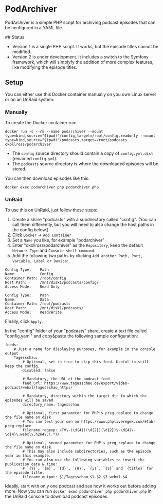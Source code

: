 
# PodArchiver

PodArchiver is a simple PHP script for archiving podcast episodes that can be configured in a YAML file.

## Status

- Version 1 is a single PHP script. It works, but the episode titles cannot be modified.
- Version 2 is under development. It includes a switch to the Symfony framework, which will simplyfy the addition of more complex features, like modifying the episode titles.

## Setup

You can either use this Docker container manually on you own Linux server or on an UnRaid system:

### Manually

To create the Docker container run:

`docker run -d --rm --name podarchiver --mount type=bind,source="$(pwd)"/config,target=/root/config,readonly --mount type=bind,source="$(pwd)"/podcasts,target=/root/podcasts ckollross/podarchiver`

- The `config` source directory should contain a copy of `config.yml.dist` (renamed `config.yml`).
- The `podcasts` source directory is where the downloaded episodes will be stored.

You can then download episodes like this:

`docker exec podarchiver php podarchiver.php`

### UnRaid

To use this on UnRaid, just follow these steps:

1. Create a share "podcasts" with a subdirectory called "config". (You can call them differently, but you will need to also change the host paths in the config below.)
2. Click `Docker` -> `Add Container`
3. Set a `Name` you like, for example "podarchiver"
4. Enter "ckollross/podarchiver" as the `Repository`, keep the default `Network Type` and `Console shell command`
5. Add the following two paths by clicking `Add another Path, Port, Variable, Label or Device`:

```
Config Type:    Path
Name:           Config
Container Path: /root/config
Host Path:      /mnt/disk1/podcasts/config/
Access Mode:    Read Only

Config Type:    Path
Name:           Data
Container Path: /root/podcasts
Host Path:      /mnt/disk1/podcasts/
Access Mode:    Read/Write
```

Finally, click `Apply`.

In the "config" folder of your "podcasts" share, create a text file called "config.yaml" and copy&paste the following sample configuration:

```
feeds:
    # Just a name for displaying purposes, for example in the console output
    Tagesschau:
        # Optional, set to true to skip this feed. Useful to still keep the config.
        disabled: false
		
        # Mandatory, the URL of the podcast feed
        feed_url: https://www.tagesschau.de/export/video-podcast/webxl/tagesschau_https/
		
        # Mandatory, directory within the target_dir to which the episodes will be saved
        directory_name: tagesschau
		
        # Optional, first parameter for PHP's preg_replace to change the file name on disk
        # You can test your own on https://www.phpliveregex.com/#tab-preg-replace
        filename_regexp: /TV\-(\d{4})(\d{2})(\d{2})\-\d{4}\-\d{4}\.webxl\.h264\.(.*)/
		
        # Optional, second parameter for PHP's preg_replace to change the file name on disk.
        # This may also include subdirectories, such as the episode year in this example.
        # You can also use the following variables to insert the publication date & time:
        # `{Y}`, `{m}`, `{d}`, `{H}`, `{i}`, `{s}` and `{title}` for the episode title.
        filename_output: $1/Tagesschau_$1-$2-$3_webxl.$4
```

Ideally, start with only one podcast and see how it works out before adding more.
Now you can run `docker exec podarchiver php podarchiver.php` in the UnRaid console to download podcast episodes.
